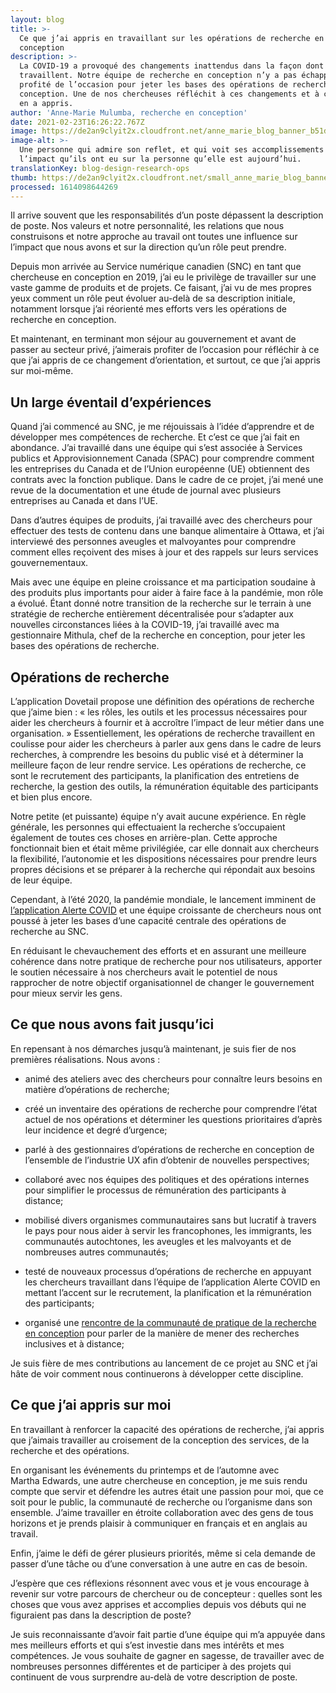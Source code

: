 ```yaml
---
layout: blog
title: >-
  Ce que j’ai appris en travaillant sur les opérations de recherche en
  conception
description: >-
  La COVID-19 a provoqué des changements inattendus dans la façon dont les gens
  travaillent. Notre équipe de recherche en conception n’y a pas échappé, et a
  profité de l’occasion pour jeter les bases des opérations de recherche en
  conception. Une de nos chercheuses réfléchit à ces changements et à ce qu’elle
  en a appris. 
author: 'Anne-Marie Mulumba, recherche en conception'
date: 2021-02-23T16:26:22.767Z
image: https://de2an9clyit2x.cloudfront.net/anne_marie_blog_banner_b51d016be3.jpg
image-alt: >-
  Une personne qui admire son reflet, et qui voit ses accomplissements et
  l’impact qu’ils ont eu sur la personne qu’elle est aujourd’hui.
translationKey: blog-design-research-ops
thumb: https://de2an9clyit2x.cloudfront.net/small_anne_marie_blog_banner_b51d016be3.jpg
processed: 1614098644269
---
```

Il arrive souvent que les responsabilités d’un poste dépassent la description de poste. Nos valeurs et notre personnalité, les relations que nous construisons et notre approche au travail ont toutes une influence sur l’impact que nous avons et sur la direction qu’un rôle peut prendre.

Depuis mon arrivée au Service numérique canadien (SNC) en tant que chercheuse en conception en 2019, j’ai eu le privilège de travailler sur une vaste gamme de produits et de projets. Ce faisant, j’ai vu de mes propres yeux comment un rôle peut évoluer au-delà de sa description initiale, notamment lorsque j’ai réorienté mes efforts vers les opérations de recherche en conception. 

Et maintenant, en terminant mon séjour au gouvernement et avant de passer au secteur privé, j’aimerais profiter de l’occasion pour réfléchir à ce que j’ai appris de ce changement d’orientation, et surtout, ce que j’ai appris sur moi-même.

## Un large éventail d’expériences

Quand j’ai commencé au SNC, je me réjouissais à l’idée d’apprendre et de développer mes compétences de recherche. Et c’est ce que j’ai fait en abondance. J’ai travaillé dans une équipe qui s’est associée à Services publics et Approvisionnement Canada (SPAC) pour comprendre comment les entreprises du Canada et de l’Union européenne (UE) obtiennent des contrats avec la fonction publique. Dans le cadre de ce projet, j’ai mené une revue de la documentation et une étude de journal avec plusieurs entreprises au Canada et dans l’UE. 

Dans d’autres équipes de produits, j’ai travaillé avec des chercheurs pour effectuer des tests de contenu dans une banque alimentaire à Ottawa, et j’ai interviewé des personnes aveugles et malvoyantes pour comprendre comment elles reçoivent des mises à jour et des rappels sur leurs services gouvernementaux.

Mais avec une équipe en pleine croissance et ma participation soudaine à des produits plus importants pour aider à faire face à la pandémie, mon rôle a évolué. Étant donné notre transition de la recherche sur le terrain à une stratégie de recherche entièrement décentralisée pour s’adapter aux nouvelles circonstances liées à la COVID-19, j’ai travaillé avec ma gestionnaire Mithula, chef de la recherche en conception, pour jeter les bases des opérations de recherche.

## Opérations de recherche 

L’application Dovetail propose une définition des opérations de recherche que j’aime bien : « les rôles, les outils et les processus nécessaires pour aider les chercheurs à fournir et à accroître l’impact de leur métier dans une organisation. » Essentiellement, les opérations de recherche travaillent en coulisse pour aider les chercheurs à parler aux gens dans le cadre de leurs recherches, à comprendre les besoins du public visé et à déterminer la meilleure façon de leur rendre service. Les opérations de recherche, ce sont le recrutement des participants, la planification des entretiens de recherche, la gestion des outils, la rémunération équitable des participants et bien plus encore.

Notre petite (et puissante) équipe n’y avait aucune expérience. En règle générale, les personnes qui effectuaient la recherche s’occupaient également de toutes ces choses en arrière-plan. Cette approche fonctionnait bien et était même privilégiée, car elle donnait aux chercheurs la flexibilité, l’autonomie et les dispositions nécessaires pour prendre leurs propres décisions et se préparer à la recherche qui répondait aux besoins de leur équipe.

Cependant, à l’été 2020, la pandémie mondiale, le lancement imminent de [l’application Alerte COVID](https://www.canada.ca/fr/sante-publique/services/maladies/maladie-coronavirus-covid-19/alerte-covid.html) et une équipe croissante de chercheurs nous ont poussé à jeter les bases d’une capacité centrale des opérations de recherche au SNC. 

En réduisant le chevauchement des efforts et en assurant une meilleure cohérence dans notre pratique de recherche pour nos utilisateurs, apporter le soutien nécessaire à nos chercheurs avait le potentiel de nous rapprocher de notre objectif organisationnel de changer le gouvernement pour mieux servir les gens. 

## Ce que nous avons fait jusqu’ici

En repensant à nos démarches jusqu’à maintenant, je suis fier de nos premières réalisations. Nous avons : 

* animé des ateliers avec des chercheurs pour connaître leurs besoins en matière d’opérations de recherche;

* créé un inventaire des opérations de recherche pour comprendre l’état actuel de nos opérations et déterminer les questions prioritaires d’après leur incidence et degré d’urgence; 

* parlé à des gestionnaires d’opérations de recherche en conception de l’ensemble de l’industrie UX afin d’obtenir de nouvelles perspectives; 

* collaboré avec nos équipes des politiques et des opérations internes pour simplifier le processus de rémunération des participants à distance;

* mobilisé divers organismes communautaires sans but lucratif à travers le pays pour nous aider à servir les francophones, les immigrants, les communautés autochtones, les aveugles et les malvoyants et de nombreuses autres communautés; 

* testé de nouveaux processus d’opérations de recherche en appuyant les chercheurs travaillant dans l’équipe de l’application Alerte COVID en mettant l’accent sur le recrutement, la planification et la rémunération des participants; 

* organisé une [rencontre de la communauté de pratique de la recherche en conception](https://numerique.canada.ca/2021/01/07/comment-les-chercheurs-du-gouvernement-veillent-%C3%A0-linclusivit%C3%A9-dans-leurs-recherches/) pour parler de la manière de mener des recherches inclusives et à distance;

Je suis fière de mes contributions au lancement de ce projet au SNC et j’ai hâte de voir comment nous continuerons à développer cette discipline. 

## Ce que j’ai appris sur moi

En travaillant à renforcer la capacité des opérations de recherche, j’ai appris que j’aimais travailler au croisement de la conception des services, de la recherche et des opérations. 

En organisant les événements du printemps et de l’automne avec Martha Edwards, une autre chercheuse en conception, je me suis rendu compte que servir et défendre les autres était une passion pour moi, que ce soit pour le public, la communauté de recherche ou l’organisme dans son ensemble. J’aime travailler en étroite collaboration avec des gens de tous horizons et je prends plaisir à communiquer en français et en anglais au travail. 

Enfin, j’aime le défi de gérer plusieurs priorités, même si cela demande de passer d’une tâche ou d’une conversation à une autre en cas de besoin. 

J’espère que ces réflexions résonnent avec vous et je vous encourage à revenir sur votre parcours de chercheur ou de concepteur : quelles sont les choses que vous avez apprises et accomplies depuis vos débuts qui ne figuraient pas dans la description de poste?

Je suis reconnaissante d’avoir fait partie d’une équipe qui m’a appuyée dans mes meilleurs efforts et qui s’est investie dans mes intérêts et mes compétences. Je vous souhaite de gagner en sagesse, de travailler avec de nombreuses personnes différentes et de participer à des projets qui continuent de vous surprendre au-delà de votre description de poste.
